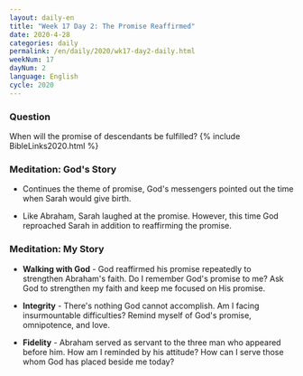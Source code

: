 ```yaml
---
layout: daily-en
title: "Week 17 Day 2: The Promise Reaffirmed"
date: 2020-4-28 
categories: daily
permalink: /en/daily/2020/wk17-day2-daily.html
weekNum: 17
dayNum: 2
language: English
cycle: 2020
---
```


### Question     
When will the promise of descendants be fulfilled?
{% include BibleLinks2020.html %} 

### Meditation: God's Story   
+ Continues the theme of promise, God's messengers pointed out the time when Sarah would give birth. 

+ Like Abraham, Sarah laughed at the promise. However, this time God reproached Sarah in addition to reaffirming the promise. 

### Meditation: My Story   
+ **Walking with God** - God reaffirmed his promise repeatedly to strengthen Abraham's faith. Do I remember God's promise to me? Ask God to strengthen my faith and keep me focused on His promise. 

+ **Integrity** - There's nothing God cannot accomplish. Am I facing insurmountable difficulties? Remind myself of God's promise, omnipotence, and love. 

+ **Fidelity** - Abraham served as servant to the three man who appeared before him. How am I reminded by his attitude? How can I serve those whom God has placed beside me today? 

